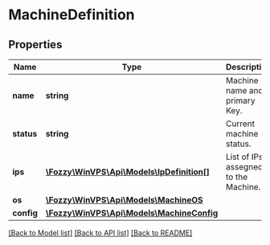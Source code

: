 # MachineDefinition

## Properties
Name | Type | Description | Notes
------------ | ------------- | ------------- | -------------
**name** | **string** | Machine name and primary Key. | [optional] 
**status** | **string** | Current machine status. | [optional] 
**ips** | [**\Fozzy\WinVPS\Api\Models\IpDefinition[]**](IpDefinition.md) | List of IPs assegned to the Machine. | [optional] 
**os** | [**\Fozzy\WinVPS\Api\Models\MachineOS**](MachineOS.md) |  | [optional] 
**config** | [**\Fozzy\WinVPS\Api\Models\MachineConfig**](MachineConfig.md) |  | [optional] 

[[Back to Model list]](../../README.md#documentation-for-models) [[Back to API list]](../../README.md#documentation-for-api-endpoints) [[Back to README]](../../README.md)

